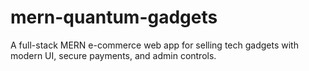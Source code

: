# mern-quantum-gadgets
A full-stack MERN e-commerce web app for selling tech gadgets with modern UI, secure payments, and admin controls.

